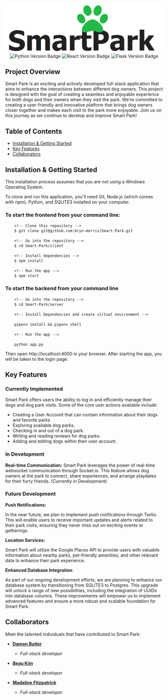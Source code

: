 
<img src = "./img/10-2_readme.png" alt="project banner"/>

<div id="badges" align="center">
  <img src="https://shields.io/badge/python-v3.8-blue" alt="Python Version Badge"/>
  <img src="https://img.shields.io/badge/react-v18.2.0-orange" alt="React Version Badge"/>
  <img src="https://img.shields.io/badge/flask-v2.2.3-green" alt="Flask Version Badge"/>
</div>

## Project Overview

Smart Park is an exciting and actively developed full-stack application that aims to enhance the interactions between different dog owners. This project is designed with the goal of creating a seamless and enjoyable experience for both dogs and their owners when they visit the park. We're committed to creating a user-friendly and innovative platform that brings dog owners closer together and makes each visit to the park more enjoyable. Join us on this journey as we continue to develop and improve Smart Park!

## Table of Contents
 - [Installation & Getting Started](#installation--getting-started)
 - [Key Features](#key-features)
 - [Collaborators](#collaborators)

## Installation & Getting Started

This installation process assumes that you are not using a Windows Operating System. 

To clone and run this application, you'll need Git, Node.js (which comes with npm), Python, and SQLITE3 installed on your computer. 

### To start the frontend from your command line:

        <!-- Clone this repository -->
        $ git clone git@github.com:bryn-morris/Smart-Park.git

        <!-- Go into the repository -->
        $ cd Smart-Park/client

        <!-- Install dependencies -->
        $ npm install

        <!-- Run the app -->
        $ npm start

### To start the backend from your command line

        <!-- Go into the repository -->
        $ cd Smart-Park/server

        <!-- Install Dependencies and create virtual environment -->

        pipenv install && pipenv shell

        <!-- Run the app -->

        python app.py

Then open http://localhost:4000 in your browser.
After starting the app, you will be taken to the login page.

## Key Features 

### Currently Implemented

Smart Park offers users the ability to log in and efficiently manage their dogs and dog park visits. Some of the core user actions avaliable include:

 - Creating a User Account that can contain information about their dogs and favorite parks
 - Exploring available dog parks.
 - Checking in and out of a dog park.
 - Writing and reading reviews for dog parks.
 - Adding and editing dogs within their user account.

### In Development

**Real-time Communication:** Smart Park leverages the power of real-time websocket communication through Socket.io. This feature allows dog owners at the park to connect, share experiences, and arrange playdates for their furry friends. (Currently in Development)

### Future Development

**Push Notifications:** 

In the near future, we plan to implement push notifications through Twilio. This will enable users to receive important updates and alerts related to their park visits, ensuring they never miss out on exciting events or gatherings.

**Location Services:** 

Smart Park will utilize the Google Places API to provide users with valuable information about nearby parks, pet-friendly amenities, and other relevant data to enhance their park experience. 

**Enhanced Database Integration**: 

As part of our ongoing development efforts, we are planning to enhance our database system by transitioning from SQLITE3 to Postgres. This upgrade will unlock a range of new possibilities, including the integration of UUIDs into database columns. These improvements will empower us to implement advanced features and ensure a more robust and scalable foundation for Smart Park.

## Collaborators

Meet the talented individuals that have contributed to Smart Park:

- [**Damon Butler**](https://github.com/DamonButler)
  - *Full-stack developer*

- [**Beau Kim**](https://github.com/chasecivillion)
  - *Full-stack developer*

- [**Madaline Fitzpatrick**](https://github.com/madalinefitz)
  - *Full-stack developer*



